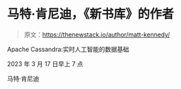 # 马特·肯尼迪，《新书库》的作者

> 原文：<https://thenewstack.io/author/matt-kennedy/>

Apache Cassandra:实时人工智能的数据基础

2023 年 3 月 17 日早上 7 点

马特·肯尼迪